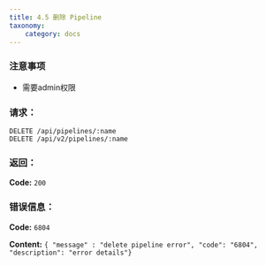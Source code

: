 ```yaml
---
title: 4.5 删除 Pipeline
taxonomy:
    category: docs
---
```


### 注意事项

- 需要admin权限

### 请求：

    DELETE /api/pipelines/:name
    DELETE /api/v2/pipelines/:name

### 返回：

**Code:** `200`

### 错误信息：

**Code:** `6804`

**Content:** `{ "message" : "delete pipeline error", "code": "6804", "description": "error details"}`
